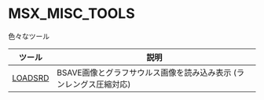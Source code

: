 # MSX_MISC_TOOLS

色々なツール

|ツール|説明|
|---|---|
| [LOADSRD](LOADSRD) | BSAVE画像とグラフサウルス画像を読み込み表示 (ランレングス圧縮対応) |
